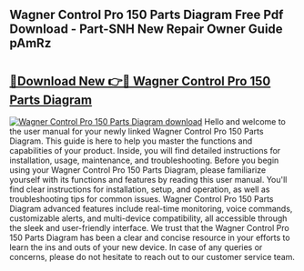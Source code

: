 ## Wagner Control Pro 150 Parts Diagram Free Pdf Download - Part-SNH New Repair Owner Guide pAmRz

# <h2><a href="http://dfqshnv.blite.top/?on=Wagner+Control+Pro+150+Parts+Diagram">🔗Download New 👉🔴 Wagner Control Pro 150 Parts Diagram</a></h2>

[![Wagner Control Pro 150 Parts Diagram download](https://i.imgur.com/lujVjoI.png)](http://dfqshnv.blite.top/?on=Wagner+Control+Pro+150+Parts+Diagram)
Hello and welcome to the user manual for your newly linked Wagner Control Pro 150 Parts Diagram. This guide is here to help you master the functions and capabilities of your product. Inside, you will find detailed instructions for installation, usage, maintenance, and troubleshooting. Before you begin using your Wagner Control Pro 150 Parts Diagram, please familiarize yourself with its functions and features by reading this user manual. You'll find clear instructions for installation, setup, and operation, as well as troubleshooting tips for common issues. Wagner Control Pro 150 Parts Diagram advanced features include real-time monitoring, voice commands, customizable alerts, and multi-device compatibility, all accessible through the sleek and user-friendly interface. We trust that the Wagner Control Pro 150 Parts Diagram has been a clear and concise resource in your efforts to learn the ins and outs of your new device. In case of any queries or concerns, please do not hesitate to reach out to our customer service team.

